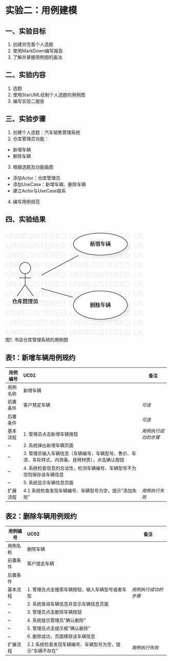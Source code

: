 # 实验二：用例建模

## 一、实验目标
1. 创建并完善个人选题
2. 使用MarkDown编写报告
3. 了解并掌握用例图的画法
## 二、实验内容
1. 选题
2. 使用StarUML绘制个人选题的用例图
3. 编写实验二报告
## 三、实验步骤
1. 创建个人选题：汽车销售管理系统
2. 仓库管理员功能：
 - 新增车辆
 - 删除车辆
3. 根据选题及功能画图
 - 添加Actor：仓库管理员
 - 添加UseCase：新增车辆、删除车辆
 - 建立Actor与UseCase联系
4. 编写用例规范
## 四、实验结果
![建模用例图](./lab2_UseCaseDiagram.jpg)    
图1. 书店仓库管理系统的用例图

## 表1：新增车辆用例规约  

用例编号  | UC01 | 备注  
-|:-|-  
用例名称  | 新增车辆  |   
前置条件  | 客户预定车辆     | *可选*   
后置条件  |      | *可选*   
基本流程  | 1. 管理员点击新增车辆按钮  |*用例执行成功的步骤*    
~| 2. 系统弹出新增车辆页面  |   
~| 3. 管理员输入车辆信息（车辆编号、车辆型号、售价、车漆、车轮样式、内饰条、座椅材质），点击确认按钮  |   
~| 4. 系统检查信息的合法性，检测车辆编号、车辆型号不为空则保存该车辆信息  |   
~| 5. 系统显示车辆信息页面  |  
扩展流程  | 4.1 系统检查发现车辆编号、车辆型号为空，提示“添加失败”  |*用例执行失败*    

## 表2：删除车辆用例规约  

用例编号  | UC02 | 备注  
-|:-|-  
用例名称  | 删除车辆  |   
前置条件  | 客户提走车辆     |   
后置条件  |      |   
基本流程  | 1. 管理员点击搜索车辆按钮，输入车辆型号或者车型  |*用例执行成功的步骤*    
~| 2. 系统查询车辆信息并显示车辆信息页面  |   
~| 3. 管理员点击删除车辆按钮  |   
~| 4. 系统提示管理员“确认删除”  |   
~| 5. 管理员点击提示框“确认删除”  |   
~| 6. 删除成功，页面移除该车辆信息  |  
扩展流程  | 2.1 系统检查发现车辆编号、车辆型号为空，提示“车辆不存在”  |*用例执行失败* 


